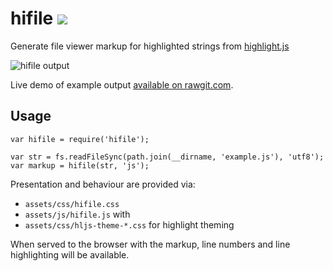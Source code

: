 # hifile [![](https://travis-ci.org/matthewhadley/hifile.svg)](https://travis-ci.org/matthewhadley/hifile)

Generate file viewer markup for highlighted strings from [highlight.js](https://github.com/isagalaev/highlight.js)

![hifile output](https://raw.githubusercontent.com/matthewhadley/hifile/master/example/file.png)

Live demo of example output [available on rawgit.com](https://cdn.rawgit.com/matthewhadley/hifile/b6488b27775794dabafa508a17ed2b4cf2f69bc2/example/hifile.html#L12).

## Usage

```
var hifile = require('hifile');

var str = fs.readFileSync(path.join(__dirname, 'example.js'), 'utf8');
var markup = hifile(str, 'js');
```

Presentation and behaviour are provided via:

- `assets/css/hifile.css`
- `assets/js/hifile.js` with
- `assets/css/hljs-theme-*.css` for highlight theming

When served to the browser with the markup, line numbers and line highlighting will be available.
